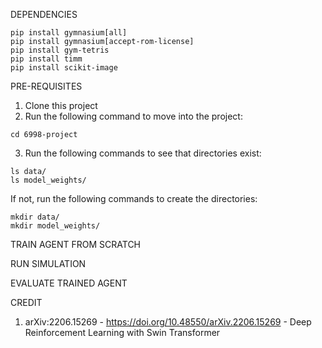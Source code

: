 DEPENDENCIES
```
pip install gymnasium[all]
pip install gymnasium[accept-rom-license]
pip install gym-tetris
pip install timm
pip install scikit-image
```

PRE-REQUISITES
1. Clone this project
2. Run the following command to move into the project:
```
cd 6998-project
```
3. Run the following commands to see that directories exist:
```
ls data/
ls model_weights/
```
If not, run the following commands to create the directories:
```
mkdir data/
mkdir model_weights/
```


TRAIN AGENT FROM SCRATCH

RUN SIMULATION

EVALUATE TRAINED AGENT



CREDIT
1. arXiv:2206.15269 - https://doi.org/10.48550/arXiv.2206.15269 - Deep Reinforcement Learning with Swin Transformer